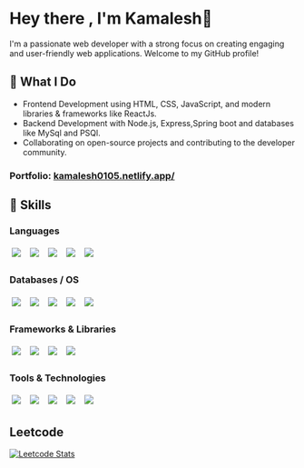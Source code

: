 # Hey there , I'm Kamalesh👋

I'm a passionate web developer with a strong focus on creating engaging and user-friendly web applications. Welcome to my GitHub profile!

## 🚀 What I Do
- Frontend Development using HTML, CSS, JavaScript, and modern libraries & frameworks like ReactJs.
- Backend Development with Node.js, Express,Spring boot and databases like MySql and PSQl.
- Collaborating on open-source projects and contributing to the developer community.
<h3 id="portfolio">Portfolio: <a href="https://https://kamalesh0105.netlify.app/">kamalesh0105.netlify.app/</a></h3>

## 🔧 Skills
<!-- <p align="left"><a href="https://www.cprogramming.com/" target="_blank" rel="noreferrer"> <img src="https://raw.githubusercontent.com/devicons/devicon/master/icons/c/c-original.svg" alt="c" width="40" height="40"/> </a> <a href="https://www.w3schools.com/css/" target="_blank" rel="noreferrer"> <img src="https://raw.githubusercontent.com/devicons/devicon/master/icons/css3/css3-original-wordmark.svg" alt="css3" width="40" height="40"/> </a> <a href="https://www.docker.com/" target="_blank" rel="noreferrer"> <img src="https://raw.githubusercontent.com/devicons/devicon/master/icons/docker/docker-original-wordmark.svg" alt="docker" width="40" height="40"/> </a> <a href="https://expressjs.com" target="_blank" rel="noreferrer"><a href="https://aws.amazon.com/" target="_blank" rel="noreferrer"><img src="https://raw.githubusercontent.com/devicons/devicon/master/icons/amazonwebservices/amazonwebservices-original-wordmark.svg" alt="aws" width="40" height="40"/> </a>
  <a href="https://www.java.com/" target="_blank" rel="noreferrer">
  <img src="https://raw.githubusercontent.com/devicons/devicon/master/icons/java/java-original-wordmark.svg" alt="java" width="40" height="40"/>
</a> <a href="https://git-scm.com/" target="_blank" rel="noreferrer"> <img src="https://www.vectorlogo.zone/logos/git-scm/git-scm-icon.svg" alt="git" width="40" height="40"/> </a> <a href="https://www.w3.org/html/" target="_blank" rel="noreferrer"> <img src="https://raw.githubusercontent.com/devicons/devicon/master/icons/html5/html5-original-wordmark.svg" alt="html5" width="40" height="40"/> </a> <a href="https://developer.mozilla.org/en-US/docs/Web/JavaScript" target="_blank" rel="noreferrer"> <img src="https://raw.githubusercontent.com/devicons/devicon/master/icons/javascript/javascript-original.svg" alt="javascript" width="40" height="40"/> </a> <a href="https://www.linux.org/" target="_blank" rel="noreferrer"> <img src="https://raw.githubusercontent.com/devicons/devicon/master/icons/linux/linux-original.svg" alt="linux" width="40" height="40"/> </a> <<a href="https://www.mysql.com/" target="_blank" rel="noreferrer"> <img src="https://raw.githubusercontent.com/devicons/devicon/master/icons/mysql/mysql-original-wordmark.svg" alt="mysql" width="40" height="40"/> </a> <a href="https://nodejs.org" target="_blank" rel="noreferrer"> <img src="https://raw.githubusercontent.com/devicons/devicon/master/icons/nodejs/nodejs-original-wordmark.svg" alt="nodejs" width="40" height="40"/> </a>  <a href="https://www.python.org" target="_blank" rel="noreferrer"> <img src="https://raw.githubusercontent.com/devicons/devicon/master/icons/python/python-original.svg" alt="python" width="40" height="40"/> </a> <a href="https://reactjs.org/" target="_blank" rel="noreferrer"> <img src="https://raw.githubusercontent.com/devicons/devicon/master/icons/react/react-original-wordmark.svg" alt="react" width="40" height="40"/> </a> </p> -->
 ### Languages
<p>
  <!-- Languages -->
  <img style="padding: 4px;" src="https://img.shields.io/badge/Java-007396?style=for-the-badge&logo=java&logoColor=white" />&nbsp;
  <img style="padding: 4px;" src="https://img.shields.io/badge/SQL-336791?style=for-the-badge&logo=postgresql&logoColor=white" />&nbsp;
  <img style="padding: 4px;" src="https://img.shields.io/badge/JavaScript-F7DF1E?style=for-the-badge&logo=javascript&logoColor=black" />&nbsp;
  <img style="padding: 4px;" src="https://img.shields.io/badge/C-A8B9CC?style=for-the-badge&logo=c&logoColor=black" />&nbsp;
  <img style="padding: 4px;" src="https://img.shields.io/badge/C++-00599C?style=for-the-badge&logo=c%2B%2B&logoColor=white" />&nbsp;
</p>

### Databases / OS
<p>
  <!-- Databases / OS -->
  <img style="padding: 4px;" src="https://img.shields.io/badge/MySQL-4479A1?style=for-the-badge&logo=mysql&logoColor=white" />&nbsp;
  <img style="padding: 4px;" src="https://img.shields.io/badge/PostgreSQL-4169E1?style=for-the-badge&logo=postgresql&logoColor=white" />&nbsp;
  <img style="padding: 4px;" src="https://img.shields.io/badge/Supabase-3ECF8E?style=for-the-badge&logo=supabase&logoColor=white" />&nbsp;
  <img style="padding: 4px;" src="https://img.shields.io/badge/Linux-FCC624?style=for-the-badge&logo=linux&logoColor=black" />&nbsp;
    <img style="padding: 4px;" src="https://img.shields.io/badge/MongoDB-47A248?style=for-the-badge&logo=mongodb&logoColor=white" />&nbsp;
</p>

 ### Frameworks & Libraries
<p>
  <!-- Frameworks & Libraries -->
  <img style="padding: 4px;" src="https://img.shields.io/badge/ReactJS-61DAFB?style=for-the-badge&logo=react&logoColor=black" />&nbsp;
  <img style="padding: 4px;" src="https://img.shields.io/badge/ExpressJS-000000?style=for-the-badge&logo=express&logoColor=white" />&nbsp;
  <img style="padding: 4px;" src="https://img.shields.io/badge/SpringBoot-6DB33F?style=for-the-badge&logo=springboot&logoColor=white" />&nbsp;
  <img style="padding: 4px;" src="https://img.shields.io/badge/TailwindCSS-06B6D4?style=for-the-badge&logo=tailwindcss&logoColor=white" />&nbsp;
</p>

 ### Tools & Technologies
<p>
  <!-- Tools & Technologies -->
  <img style="padding: 4px;" src="https://img.shields.io/badge/AWS-232F3E?style=for-the-badge&logo=amazonaws&logoColor=white" />&nbsp;
  <img style="padding: 4px;" src="https://img.shields.io/badge/Docker-2496ED?style=for-the-badge&logo=docker&logoColor=white" />&nbsp;
  <img style="padding: 4px;" src="https://img.shields.io/badge/VSCode-007ACC?style=for-the-badge&logo=visualstudiocode&logoColor=white" />&nbsp;
  <img style="padding: 4px;" src="https://img.shields.io/badge/Postman-FF6C37?style=for-the-badge&logo=postman&logoColor=white" />&nbsp;
  <img style="padding: 4px;" src="https://img.shields.io/badge/Git-F05032?style=for-the-badge&logo=git&logoColor=white" />&nbsp;
</p>

## Leetcode
[![Leetcode Stats](https://leetcard.jacoblin.cool/kamaleshselvam75?ext=contest&theme=dark)]()
